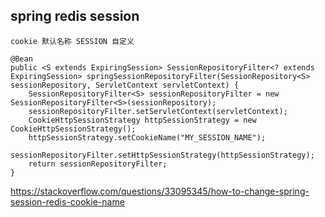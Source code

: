 ## spring redis session 

```
cookie 默认名称 SESSION 自定义
```

```
@Bean
public <S extends ExpiringSession> SessionRepositoryFilter<? extends ExpiringSession> springSessionRepositoryFilter(SessionRepository<S> sessionRepository, ServletContext servletContext) {
    SessionRepositoryFilter<S> sessionRepositoryFilter = new SessionRepositoryFilter<S>(sessionRepository);
    sessionRepositoryFilter.setServletContext(servletContext);
    CookieHttpSessionStrategy httpSessionStrategy = new CookieHttpSessionStrategy();
    httpSessionStrategy.setCookieName("MY_SESSION_NAME");
    sessionRepositoryFilter.setHttpSessionStrategy(httpSessionStrategy);
    return sessionRepositoryFilter;
}
```

https://stackoverflow.com/questions/33095345/how-to-change-spring-session-redis-cookie-name

